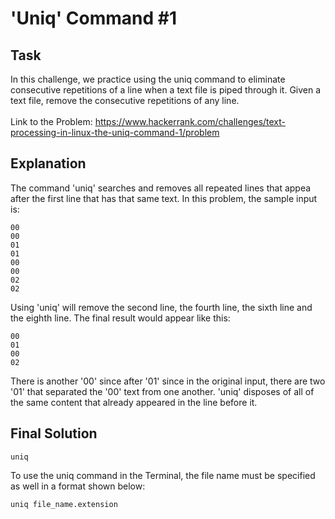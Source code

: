 # 'Uniq' Command #1
## Task
In this challenge, we practice using the uniq command to eliminate consecutive repetitions of a line when a text file is piped through it. Given a text file, remove the consecutive repetitions of any line. <br>
<br>
Link to the Problem: https://www.hackerrank.com/challenges/text-processing-in-linux-the-uniq-command-1/problem

## Explanation
The command 'uniq' searches and removes all repeated lines that appea after the first line that has that same text. In this problem, the sample input is:
```
00
00
01
01
00
00
02
02
```
Using 'uniq' will remove the second line, the fourth line, the sixth line and the eighth line. The final result would appear like this:
```
00
01
00
02
```
There is another '00' since after '01' since in the original input, there are two '01' that separated the '00' text from one another. 'uniq' disposes of all of the same content that already appeared in the line before it.
## Final Solution
```
uniq
```
To use the uniq command in the Terminal, the file name must be specified as well in a format shown below:
```
uniq file_name.extension
```
